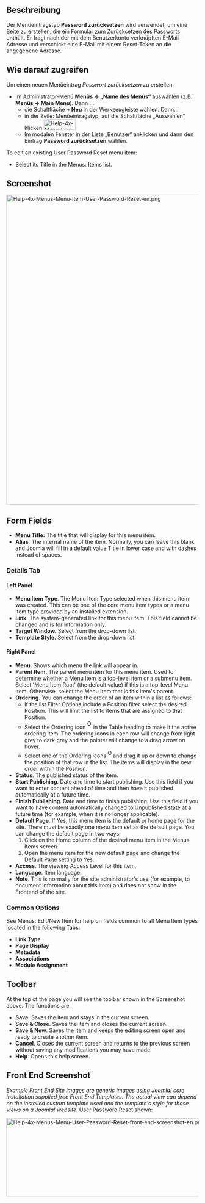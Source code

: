 <!-- Filename: Help4.x:Menu_Item:_Password_Reset / Display title: Menüeintrag: Passwort zurücksetzen -->

## Beschreibung

Der Menüeintragstyp **Password zurücksetzen** wird verwendet, um eine
Seite zu erstellen, die ein Formular zum Zurücksetzen des Passworts
enthält. Er fragt nach der mit dem Benutzerkonto verknüpften
E-Mail-Adresse und verschickt eine E-Mail mit einem Reset-Token an die
angegebene Adresse.

## Wie darauf zugreifen

Um einen neuen Menüeintrag *Passwort zurücksetzen* zu erstellen:

- Im Administrator-Menü **Menüs → „Name des Menüs“** auswählen
  (z.B.: **Menüs → Main Menu**). Dann ...
  - die Schaltfläche **+ Neu** in der Werkzeugleiste wählen. Dann...
  - in der Zeile: Menüeintragstyp, auf die Schaltfläche „Auswählen“
    klicken <img
    src="https://docs.joomla.org/images/thumb/1/1e/Help-4x-Menu-Item-Type-Select-Button-de.png/83px-Help-4x-Menu-Item-Type-Select-Button-de.png"
    decoding="async"
    srcset="https://docs.joomla.org/images/thumb/1/1e/Help-4x-Menu-Item-Type-Select-Button-de.png/125px-Help-4x-Menu-Item-Type-Select-Button-de.png 1.5x, https://docs.joomla.org/images/1/1e/Help-4x-Menu-Item-Type-Select-Button-de.png 2x"
    data-file-width="145" data-file-height="49" width="83" height="28"
    alt="Help-4x-Menu-Item-Type-Select-Button-de.png" />
  - Im modalen Fenster in der Liste „Benutzer“ anklicken und dann den
    Eintrag **Password zurücksetzen** wählen.

To edit an existing User Password Reset menu item:

- Select its Title in the Menus: Items list.

## Screenshot

<img
src="https://docs.joomla.org/images/a/af/Help-4x-Menus-Menu-Item-User-Password-Reset-en.png"
decoding="async" data-file-width="800" data-file-height="812"
width="800" height="812"
alt="Help-4x-Menus-Menu-Item-User-Password-Reset-en.png" />

## Form Fields

- **Menu Title:** The title that will display for this menu item.
- **Alias**. The internal name of the item. Normally, you can leave this
  blank and Joomla will fill in a default value Title in lower case and
  with dashes instead of spaces.

### Details Tab

#### Left Panel

- **Menu Item Type**. The Menu Item Type selected when this menu item
  was created. This can be one of the core menu item types or a menu
  item type provided by an installed extension.
- **Link**. The system-generated link for this menu item. This field
  cannot be changed and is for information only.
- **Target Window.** Select from the drop-down list.
- **Template Style.** Select from the drop-down list.

#### Right Panel

- **Menu**. Shows which menu the link will appear in.
- **Parent Item.** The parent menu item for this menu item. Used to
  determine whether a Menu Item is a top-level item or a submenu item.
  Select 'Menu Item Root' (the default value) if this is a top-level
  Menu Item. Otherwise, select the Menu Item that is this item's parent.
- **Ordering.** You can change the order of an item within a list as
  follows:
  - If the list Filter Options include a Position filter select the
    desired Position. This will limit the list to items that are
    assigned to that Position.
  - Select the Ordering icon <img
    src="https://docs.joomla.org/images/e/ee/Help30-Ordering-colheader-icon.png"
    decoding="async" data-file-width="12" data-file-height="23" width="12"
    height="23" alt="Ordering column header icon" /> in the Table
    heading to make it the active ordering item. The ordering icons in
    each row will change from light grey to dark grey and the pointer
    will change to a drag arrow on hover.
  - Select one of the Ordering icons <img
    src="https://docs.joomla.org/images/8/87/Help30-Ordering-colheader-grab-bar-icon.png"
    decoding="async" data-file-width="10" data-file-height="21" width="10"
    height="21" alt="Ordering drag icon" /> and
    drag it up or down to change the position of that row in the list.
    The items will display in the new order within the Position.
- **Status**. The published status of the item.
- **Start Publishing**. Date and time to start publishing. Use this
  field if you want to enter content ahead of time and then have it
  published automatically at a future time.
- **Finish Publishing**. Date and time to finish publishing. Use this
  field if you want to have content automatically changed to Unpublished
  state at a future time (for example, when it is no longer applicable).
- **Default Page**. If Yes, this menu item is the default or home page
  for the site. There must be exactly one menu item set as the default
  page. You can change the default page in two ways:
  1.  Click on the Home column of the desired menu item in the Menus: Items
      screen.
  2.  Open the menu item for the new default page and change the Default
      Page setting to Yes.
- **Access**. The viewing Access  Level   for this item.
- **Language**. Item language.
- **Note**. This is normally for the site administrator's use (for
  example, to document information about this item) and does not show in
  the Frontend of the site.

### Common Options

See Menus: Edit/New Item
for help on fields common to all Menu Item types located in the
following Tabs:

- **Link Type**
- **Page Display**
- **Metadata**
- **Associations**
- **Module Assignment**

## Toolbar

At the top of the page you will see the toolbar shown in the
Screenshot above. The functions are:

- **Save**. Saves the item and stays in the current screen.
- **Save & Close**. Saves the item and closes the current screen.
- **Save & New**. Saves the item and keeps the editing screen open and
  ready to create another item.
- **Cancel**. Closes the current screen and returns to the previous
  screen without saving any modifications you may have made.
- **Help**. Opens this help screen.

## Front End Screenshot

*Example Front End Site images are generic images using Joomla! core
installation supplied free Front End Templates. The actual view can
depend on the installed custom template used and the template's style
for those views on a Joomla! website.* User Password Reset shown:

<img
src="https://docs.joomla.org/images/6/65/Help-4x-Menus-Menu-User-Password-Reset-front-end-screenshot-en.png"
decoding="async" data-file-width="600" data-file-height="205"
width="600" height="205"
alt="Help-4x-Menus-Menu-User-Password-Reset-front-end-screenshot-en.png" />
